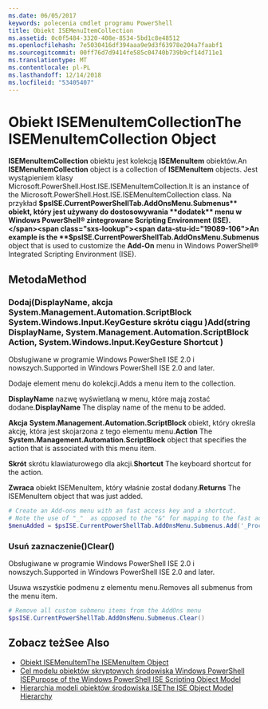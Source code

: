 ```yaml
---
ms.date: 06/05/2017
keywords: polecenia cmdlet programu PowerShell
title: Obiekt ISEMenuItemCollection
ms.assetid: 0c0f5484-3320-408e-8534-5bd1c8e48512
ms.openlocfilehash: 7e5030416df394aaa9e9d3f63978e204a7faabf1
ms.sourcegitcommit: 00ff76d7d9414fe585c04740b739b9cf14d711e1
ms.translationtype: MT
ms.contentlocale: pl-PL
ms.lasthandoff: 12/14/2018
ms.locfileid: "53405407"
---
```

# <a name="the-isemenuitemcollection-object"></a><span data-ttu-id="19089-103">Obiekt ISEMenuItemCollection</span><span class="sxs-lookup"><span data-stu-id="19089-103">The ISEMenuItemCollection Object</span></span>

<span data-ttu-id="19089-104">**ISEMenuItemCollection** obiektu jest kolekcją **ISEMenuItem** obiektów.</span><span class="sxs-lookup"><span data-stu-id="19089-104">An **ISEMenuItemCollection** object is a collection of **ISEMenuItem** objects.</span></span> <span data-ttu-id="19089-105">Jest wystąpieniem klasy Microsoft.PowerShell.Host.ISE.ISEMenuItemCollection.</span><span class="sxs-lookup"><span data-stu-id="19089-105">It is an instance of the Microsoft.PowerShell.Host.ISE.ISEMenuItemCollection class.</span></span> <span data-ttu-id="19089-106">Na przykład **$psISE.CurrentPowerShellTab.AddOnsMenu.Submenus** obiekt, który jest używany do dostosowywania **dodatek** menu w Windows PowerShell® zintegrowane Scripting Environment (ISE).</span><span class="sxs-lookup"><span data-stu-id="19089-106">An example is the **$psISE.CurrentPowerShellTab.AddOnsMenu.Submenus** object that is used to customize the **Add-On** menu in Windows PowerShell® Integrated Scripting Environment (ISE).</span></span>

## <a name="method"></a><span data-ttu-id="19089-107">Metoda</span><span class="sxs-lookup"><span data-stu-id="19089-107">Method</span></span>

### <a name="addstring-displayname-systemmanagementautomationscriptblock-action-systemwindowsinputkeygesture-shortcut-"></a><span data-ttu-id="19089-108">Dodaj\(DisplayName, akcja System.Management.Automation.ScriptBlock System.Windows.Input.KeyGesture skrótu ciągu \)</span><span class="sxs-lookup"><span data-stu-id="19089-108">Add\(string DisplayName, System.Management.Automation.ScriptBlock Action, System.Windows.Input.KeyGesture Shortcut \)</span></span>

<span data-ttu-id="19089-109">Obsługiwane w programie Windows PowerShell ISE 2.0 i nowszych.</span><span class="sxs-lookup"><span data-stu-id="19089-109">Supported in Windows PowerShell ISE 2.0 and later.</span></span>

<span data-ttu-id="19089-110">Dodaje element menu do kolekcji.</span><span class="sxs-lookup"><span data-stu-id="19089-110">Adds a menu item to the collection.</span></span>

<span data-ttu-id="19089-111">**DisplayName** nazwę wyświetlaną w menu, które mają zostać dodane.</span><span class="sxs-lookup"><span data-stu-id="19089-111">**DisplayName** The display name of the menu to be added.</span></span>

<span data-ttu-id="19089-112">**Akcja** **System.Management.Automation.ScriptBlock** obiekt, który określa akcję, która jest skojarzona z tego elementu menu.</span><span class="sxs-lookup"><span data-stu-id="19089-112">**Action** The **System.Management.Automation.ScriptBlock** object that specifies the action that is associated with this menu item.</span></span>

<span data-ttu-id="19089-113">**Skrót** skrótu klawiaturowego dla akcji.</span><span class="sxs-lookup"><span data-stu-id="19089-113">**Shortcut** The keyboard shortcut for the action.</span></span>

<span data-ttu-id="19089-114">**Zwraca** obiekt ISEMenuItem, który właśnie został dodany.</span><span class="sxs-lookup"><span data-stu-id="19089-114">**Returns** The ISEMenuItem object that was just added.</span></span>

```powershell
# Create an Add-ons menu with an fast access key and a shortcut.
# Note the use of "_"  as opposed to the "&" for mapping to the fast access key letter for the menu item.
$menuAdded = $psISE.CurrentPowerShellTab.AddOnsMenu.Submenus.Add('_Process', {Get-Process}, 'Alt+P')
```

### <a name="clear"></a><span data-ttu-id="19089-115">Usuń zaznaczenie\(\)</span><span class="sxs-lookup"><span data-stu-id="19089-115">Clear\(\)</span></span>

<span data-ttu-id="19089-116">Obsługiwane w programie Windows PowerShell ISE 2.0 i nowszych.</span><span class="sxs-lookup"><span data-stu-id="19089-116">Supported in Windows PowerShell ISE 2.0 and later.</span></span>

<span data-ttu-id="19089-117">Usuwa wszystkie podmenu z elementu menu.</span><span class="sxs-lookup"><span data-stu-id="19089-117">Removes all submenus from the menu item.</span></span>

```powershell
# Remove all custom submenu items from the AddOns menu
$psISE.CurrentPowerShellTab.AddOnsMenu.Submenus.Clear()
```

## <a name="see-also"></a><span data-ttu-id="19089-118">Zobacz też</span><span class="sxs-lookup"><span data-stu-id="19089-118">See Also</span></span>

- [<span data-ttu-id="19089-119">Obiekt ISEMenuItem</span><span class="sxs-lookup"><span data-stu-id="19089-119">The ISEMenuItem Object</span></span>](The-ISEMenuItem-Object.md)
- [<span data-ttu-id="19089-120">Cel modelu obiektów skryptowych środowiska Windows PowerShell ISE</span><span class="sxs-lookup"><span data-stu-id="19089-120">Purpose of the Windows PowerShell ISE Scripting Object Model</span></span>](Purpose-of-the-Windows-PowerShell-ISE-Scripting-Object-Model.md)
- [<span data-ttu-id="19089-121">Hierarchia modeli obiektów środowiska ISE</span><span class="sxs-lookup"><span data-stu-id="19089-121">The ISE Object Model Hierarchy</span></span>](The-ISE-Object-Model-Hierarchy.md)
